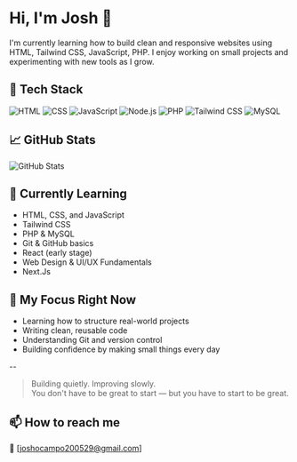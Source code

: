 # Hi, I'm Josh 👋  
I'm currently learning how to build clean and responsive websites using HTML, Tailwind CSS, JavaScript, PHP. I enjoy working on small projects and experimenting with new tools as I grow.

## 🧰 Tech Stack
![HTML](https://img.shields.io/badge/-HTML5-E34F26?style=flat&logo=html5)
![CSS](https://img.shields.io/badge/-CSS3-1572B6?style=flat&logo=css3)
![JavaScript](https://img.shields.io/badge/-JavaScript-black?style=flat&logo=javascript)
![Node.js](https://img.shields.io/badge/-Node.js-43853D?style=flat&logo=node.js)
![PHP](https://img.shields.io/badge/-PHP-777BB4?style=flat&logo=php&logoColor=white)
![Tailwind CSS](https://img.shields.io/badge/-Tailwind_CSS-06B6D4?style=flat&logo=tailwind-css&logoColor=white)
![MySQL](https://img.shields.io/badge/-MySQL-4479A1?style=flat&logo=mysql&logoColor=white)

## 📈 GitHub Stats
![GitHub Stats](https://github-readme-stats.vercel.app/api?username=josh-devx-404&show_icons=true&theme=radical)

## 🌱 Currently Learning
- HTML, CSS, and JavaScript
- Tailwind CSS
- PHP & MySQL
- Git & GitHub basics
- React (early stage)
- Web Design & UI/UX Fundamentals
- Next.Js
  
## 📁 My Focus Right Now
- Learning how to structure real-world projects
- Writing clean, reusable code
- Understanding Git and version control
- Building confidence by making small things every day

--

> Building quietly. Improving slowly.  
> You don't have to be great to start — but you have to start to be great.

## 📫 How to reach me
📧 [joshocampo200529@gmail.com] 

